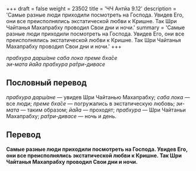 +++
draft = false
weight = 23502
title = 'ЧЧ Антйа 9.12'
description = 'Самые разные люди приходили посмотреть на Господа. Увидев Его, они все преисполнялись экстатической любви к Кришне. Так Шри Чайтанья Махапрабху проводил Свои дни и ночи.'
summary = 'Самые разные люди приходили посмотреть на Господа. Увидев Его, они все преисполнялись экстатической любви к Кришне. Так Шри Чайтанья Махапрабху проводил Свои дни и ночи.'
+++

_прабхура дарш́ане саба лока преме бха̄се  
эи-мата йа̄йа прабхура ра̄три-дивасе_

## Пословный перевод

_прабхура_ _дарш́ане_ — увидев Шри Чайтанью Махапрабху; _саба_ _лока_ — все люди; _преме_ _бха̄се_ — погружались в экстатическую любовь; _эи_\-_мата_ — таким образом; _йа̄йа_ — проходят; _прабхура_ — Шри Чайтаньи Махапрабху; _ра̄три_\-_дивасе_ — ночь и день.

## Перевод

**Самые разные люди приходили посмотреть на Господа. Увидев Его, они все преисполнялись экстатической любви к Кришне. Так Шри Чайтанья Махапрабху проводил Свои дни и ночи.**
